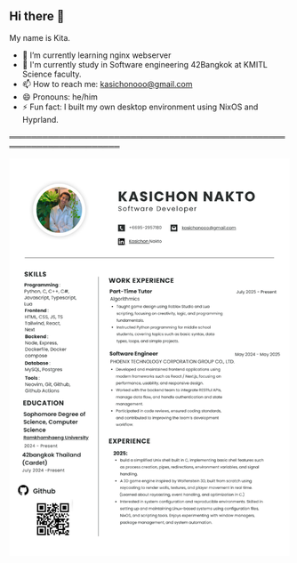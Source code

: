 ## Hi there 👋

My name is Kita.

- 🌱 I’m currently learning nginx webserver
- 🏫 I'm currently study in Software engineering 42Bangkok at KMITL Science faculty.
- 📫 How to reach me: kasichonooo@gmail.com
- 😄 Pronouns: he/him
- ⚡ Fun fact: I built my own desktop environment using NixOS and Hyprland.


══════════════════════════════════════════════════════════════════════


  ![Resume](Resume.png)


<!-- [![<username>'s 42 stats](https://badge.mediaplus.ma/binary/knakto)](https://github.com/oakoudad/badge42) -->
